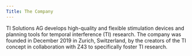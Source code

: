 ```yaml
---
Title: The Company
---
```

TI Solutions AG develops high-quality and flexible stimulation devices and planning tools for temporal interference (TI) research. The company was founded in December 2019 in Zurich, Switzerland, by the creators of the TI concept in collaboration with Z43 to specifically foster TI research.
